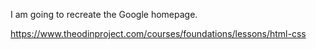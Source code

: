 I am going to recreate the Google homepage.

https://www.theodinproject.com/courses/foundations/lessons/html-css
